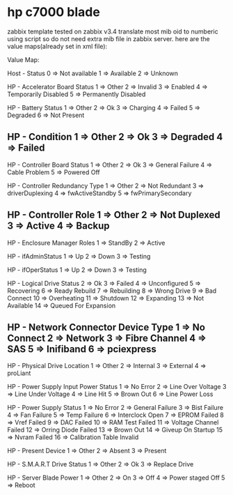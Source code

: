 # hp c7000 blade
zabbix template tested on zabbix v3.4
translate most mib oid to numberic using script so do not need extra mib file in zabbix server.
here are the value maps(already set in xml file):

Value Map:

Host - Status
0 ⇒ Not available
1 ⇒ Available
2 ⇒ Unknown

HP - Accelerator Board Status
1 ⇒ Other
2 ⇒ Invalid
3 ⇒ Enabled
4 ⇒ Temporarily Disabled
5 ⇒ Permanently Disabled

HP - Battery Status
1 ⇒ Other
2 ⇒ Ok
3 ⇒ Charging
4 ⇒ Failed
5 ⇒ Degraded
6 ⇒ Not Present

HP - Condition
1 ⇒ Other
2 ⇒ Ok
3 ⇒ Degraded
4 ⇒ Failed
-----------------
HP - Controller Board Status
1 ⇒ Other
2 ⇒ Ok
3 ⇒ General Failure
4 ⇒ Cable Problem
5 ⇒ Powered Off

HP - Controller Redundancy Type
1 ⇒ Other
2 ⇒ Not Redundant
3 ⇒ driverDuplexing
4 ⇒ fwActiveStandby
5 ⇒ fwPrimarySecondary

HP - Controller Role
1 ⇒ Other
2 ⇒ Not Duplexed
3 ⇒ Active
4 ⇒ Backup
-----------------------------
HP - Enclosure Manager Roles
1 ⇒ StandBy
2 ⇒ Active

HP - ifAdminStatus
1 ⇒ Up
2 ⇒ Down
3 ⇒ Testing

HP - ifOperStatus
1 ⇒ Up
2 ⇒ Down
3 ⇒ Testing

HP - Logical Drive Status
2 ⇒ Ok
3 ⇒ Failed
4 ⇒ Unconfigured
5 ⇒ Recovering
6 ⇒ Ready Rebuild
7 ⇒ Rebuilding
8 ⇒ Wrong Drive
9 ⇒ Bad Connect
10 ⇒ Overheating
11 ⇒ Shutdown
12 ⇒ Expanding
13 ⇒ Not Available
14 ⇒ Queued For Expansion

HP - Network Connector Device Type
1 ⇒ No Connect
2 ⇒ Network
3 ⇒ Fibre Channel
4 ⇒ SAS
5 ⇒ Inifiband
6 ⇒ pciexpress
----------------------------
HP - Physical Drive Location
1 ⇒ Other
2 ⇒ Internal
3 ⇒ External
4 ⇒ proLiant

HP - Power Supply Input Power Status
1 ⇒ No Error
2 ⇒ Line Over Voltage
3 ⇒ Line Under Voltage
4 ⇒ Line Hit
5 ⇒ Brown Out
6 ⇒ Line Power Loss

HP - Power Supply Status
1 ⇒ No Error
2 ⇒ General Failure
3 ⇒ Bist Failure
4 ⇒ Fan Failure
5 ⇒ Temp Failure
6 ⇒ Interclock Open
7 ⇒ EPROM Failed
8 ⇒ Vref Failed
9 ⇒ DAC Failed
10 ⇒ RAM Test Failed
11 ⇒ Voltage Channel Failed
12 ⇒ Orring Diode Failed
13 ⇒ Brown Out
14 ⇒ Giveup On Startup
15 ⇒ Nvram Failed
16 ⇒ Calibration Table Invalid

HP - Present Device
1 ⇒ Other
2 ⇒ Absent
3 ⇒ Present

HP - S.M.A.R.T Drive Status
1 ⇒ Other
2 ⇒ Ok
3 ⇒ Replace Drive

HP - Server Blade Power
1 ⇒ Other
2 ⇒ On
3 ⇒ Off
4 ⇒ Power staged Off
5 ⇒ Reboot

